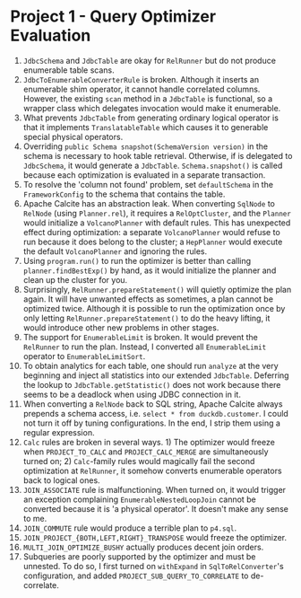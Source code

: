 # Project 1 - Query Optimizer Evaluation

1. `JdbcSchema` and `JdbcTable` are okay for `RelRunner` but do not produce enumerable table scans.
2. `JdbcToEnumerableConverterRule` is broken.
   Although it inserts an enumerable shim operator, it cannot handle correlated columns. However, the existing `scan`
   method in a `JdbcTable` is functional, so a wrapper class which delegates invocation would make it enumerable.
3. What prevents `JdbcTable` from generating ordinary logical operator is that it implements `TranslatableTable` which
   causes it to generable special physical operators.
4. Overriding `public Schema snapshot(SchemaVersion version)` in the schema is necessary to hook table retrieval.
   Otherwise, if is delegated to `JdbcSchema`, it would generate a `JdbcTable`. `Schema.snapshot()` is called because
   each optimization is evaluated in a separate transaction.
5. To resolve the 'column not found' problem, set `defaultSchema` in the `FrameworkConfig` to the schema that contains
   the table.
6. Apache Calcite has an abstraction leak. When converting `SqlNode` to `RelNode` (using `Planner.rel`), it requires a
   `RelOptCluster`, and the `Planner` would initialize a `VolcanoPlanner` with default rules. This has unexpected effect
   during optimization: a separate `VolcanoPlanner` would refuse to run because it does belong to the cluster; a
   `HepPlanner` would execute the default `VolcanoPlanner` and ignoring the rules.
7. Using `program.run()` to run the optimizer is better than calling `planner.findBestExp()` by hand, as it would
   initialize the planner and clean up the cluster for you.
8. Surprisingly, `RelRunner.prepareStatement()` will quietly optimize the plan again. It will have unwanted effects as
   sometimes, a plan cannot be optimized twice. Although it is possible to run the optimization once by only letting
   `RelRunner.prepareStatement()` to do the heavy lifting, it would introduce other new problems in other stages.
9. The support for `EnumerableLimit` is broken. It would prevent the `RelRunner` to run the plan. Instead, I converted
   all `EnumerableLimit` operator to `EnumerableLimitSort`.
10. To obtain analytics for each table, one should run `analyze` at the very beginning and inject all statistics into
    our extended `JdbcTable`. Deferring the lookup to `JdbcTable.getStatistic()` does not work because there seems to be
    a deadlock when using JDBC connection in it.
11. When converting a `RelNode` back to SQL string, Apache Calcite always prepends a schema access, i.e.
    `select * from duckdb.customer`. I could not turn it off by tuning configurations. In the end, I strip them using a
    regular expression.
12. `Calc` rules are broken in several ways. 1) The optimizer would freeze when `PROJECT_TO_CALC` and
    `PROJECT_CALC_MERGE`
    are simultaneously turned on; 2) `Calc`-family rules would magically fail the second optimization at `RelRunner`,
    it somehow converts enumerable operators back to logical ones.
13. `JOIN_ASSOCIATE` rule is malfunctioning. When turned on, it would trigger an exception complaining
    `EnumerableNestedLoopJoin` cannot be converted because it is 'a physical operator'. It doesn't make any sense to me.
14. `JOIN_COMMUTE` rule would produce a terrible plan to `p4.sql`.
15. `JOIN_PROJECT_{BOTH,LEFT,RIGHT}_TRANSPOSE` would freeze the optimizer.
16. `MULTI_JOIN_OPTIMIZE_BUSHY` actually produces decent join orders.
17. Subqueries are poorly supported by the optimizer and must be unnested. To do so, I first turned on `withExpand` in
    `SqlToRelConverter`'s configuration, and added `PROJECT_SUB_QUERY_TO_CORRELATE` to de-correlate. 